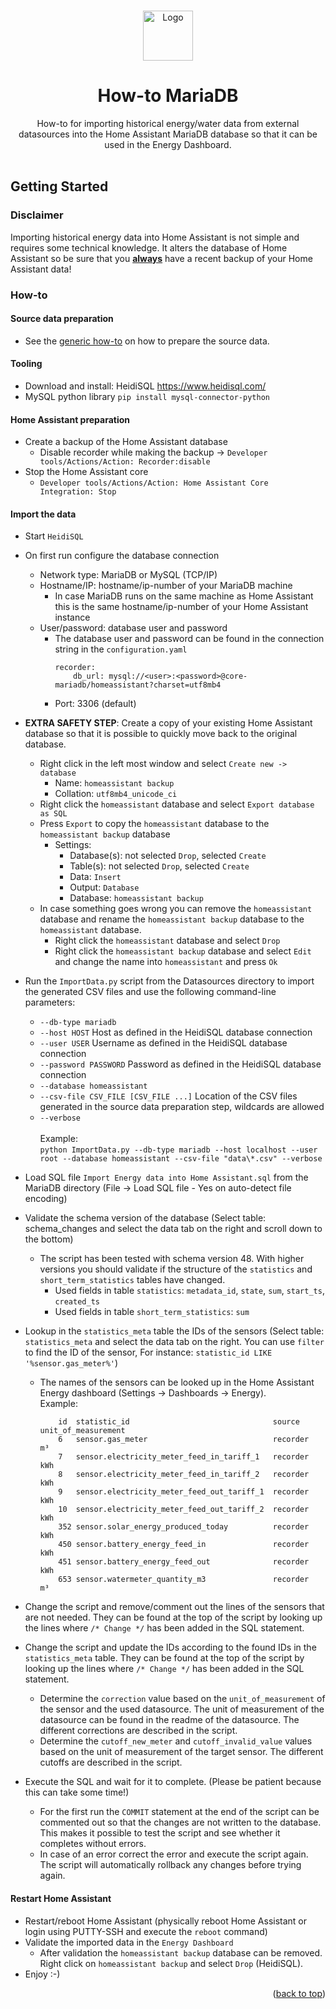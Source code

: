 <!-- Improved compatibility of back to top link: See: https://github.com/othneildrew/Best-README-Template/pull/73 -->
<a name="readme-top"></a>

<!-- PROJECT LOGO -->
<br />
<div align="center">
  <a href="https://github.com/patrickvorgers/Home-Assistant-Import-Energy-Data">
    <img src="https://raw.githubusercontent.com/patrickvorgers/Home-Assistant-Import-Energy-Data/main/Images/Logo.png" alt="Logo" width="80" height="80">
  </a>

<h1 align="center">How-to MariaDB</h1>

  <p align="center">
How-to for importing historical energy/water data from external datasources into the Home Assistant MariaDB database so that it can be used in the Energy Dashboard.
    <br />
    <br />
  </p>
</div>

<!-- GETTING STARTED -->
<a name="getting-started"></a>
## Getting Started

### Disclaimer

Importing historical energy data into Home Assistant is not simple and requires some technical knowledge. It alters the database of Home Assistant so be sure that you <u><b>always</b></u> have a recent backup of your Home Assistant data!

<a name="How-to"></a>
### How-to

#### Source data preparation
- See the [generic how-to](../README.md) on how to prepare the source data.

#### Tooling
- Download and install: HeidiSQL https://www.heidisql.com/
- MySQL python library ```pip install mysql-connector-python```

#### Home Assistant preparation
- Create a backup of the Home Assistant database
  - Disable recorder while making the backup -> ```Developer tools/Actions/Action: Recorder:disable```
- Stop the Home Assistant core
  - ```Developer tools/Actions/Action: Home Assistant Core Integration: Stop```

#### Import the data
- Start ```HeidiSQL```
- On first run configure the database connection
  - Network type: MariaDB or MySQL (TCP/IP)
  - Hostname/IP: hostname/ip-number of your MariaDB machine
    - In case MariaDB runs on the same machine as Home Assistant this is the same hostname/ip-number of your Home Assistant instance
  - User/password: database user and password
    - The database user and password can be found in the connection string in the ```configuration.yaml```
      ```
      recorder:
          db_url: mysql://<user>:<password>@core-mariadb/homeassistant?charset=utf8mb4
      ```
    - Port: 3306 (default)
- <b>EXTRA SAFETY STEP</b>: Create a copy of your existing Home Assistant database so that it is possible to quickly move back to the original database.
  - Right click in the left most window and select ```Create new -> database```
    - Name: ```homeassistant backup```
    - Collation: ```utf8mb4_unicode_ci```
  - Right click the ```homeassistant``` database and select ```Export database as SQL```
  - Press ```Export``` to copy the ```homeassistant``` database to the ```homeassistant backup``` database
    - Settings:
      - Database(s): not selected ```Drop```, selected ```Create```
      - Table(s): not selected ```Drop```, selected ```Create```
      - Data: ```Insert```
      - Output: ```Database```
      - Database: ```homeassistant backup```
  - In case something goes wrong you can remove the ```homeassistant``` database and rename the ```homeassistant backup``` database to the ```homeassistant``` database.
    - Right click the ```homeassistant``` database and select ```Drop```
    - Right click the ```homeassistant backup``` database and select ```Edit``` and change the name into ```homeassistant``` and press ```Ok```
- Run the `ImportData.py` script from the Datasources directory to import the generated CSV files and use the following command-line parameters:
    - `--db-type mariadb`
    - `--host HOST` Host as defined in the HeidiSQL database connection
    - `--user USER` Username as defined in the HeidiSQL database connection
    - `--password PASSWORD` Password as defined in the HeidiSQL database connection
    - `--database homeassistant`
    - `--csv-file CSV_FILE [CSV_FILE ...]` Location of the CSV files generated in the source data preparation step, wildcards are allowed
    - `--verbose`<br><br>
    Example:<br>
```python ImportData.py --db-type mariadb --host localhost --user root --database homeassistant --csv-file "data\*.csv" --verbose```

- Load SQL file ```Import Energy data into Home Assistant.sql``` from the MariaDB directory (File -> Load SQL file - Yes on auto-detect file encoding)
- Validate the schema version of the database (Select table: schema_changes and select the data tab on the right and scroll down to the bottom)
  - The script has been tested with schema version 48. With higher versions you should validate if the structure of the ```statistics``` and ```short_term_statistics``` tables have changed.
    - Used fields in table ```statistics```: ```metadata_id```, ```state```, ```sum```, ```start_ts```, ```created_ts```
    - Used fields in table ```short_term_statistics```: ```sum```
- Lookup in the ```statistics_meta``` table the IDs of the sensors (Select table: ```statistics_meta``` and select the data tab on the right. You can use ```filter``` to find the ID of the sensor, For instance: ```statistic_id LIKE '%sensor.gas_meter%'```)
  - The names of the sensors can be looked up in the Home Assistant Energy dashboard (Settings -> Dashboards -> Energy).
<br>Example:
    ```
        id  statistic_id                                source      unit_of_measurement
        6   sensor.gas_meter                            recorder    m³
        7   sensor.electricity_meter_feed_in_tariff_1   recorder    kWh
        8   sensor.electricity_meter_feed_in_tariff_2   recorder    kWh
        9   sensor.electricity_meter_feed_out_tariff_1  recorder    kWh
        10  sensor.electricity_meter_feed_out_tariff_2  recorder    kWh
        352 sensor.solar_energy_produced_today          recorder    kWh
        450 sensor.battery_energy_feed_in               recorder    kWh
        451 sensor.battery_energy_feed_out              recorder    kWh
        653 sensor.watermeter_quantity_m3               recorder    m³
    ```
- Change the script and remove/comment out the lines of the sensors that are not needed. They can be found at the top of the script by looking up the lines where ```/* Change */``` has been added in the SQL statement.
- Change the script and update the IDs according to the found IDs in the ```statistics_meta``` table.
  They can be found at the top of the script by looking up the lines where ```/* Change */``` has been added in the SQL statement.
  - Determine the ```correction``` value based on the ```unit_of_measurement``` of the sensor and the used datasource. The unit of measurement of the datasource can be found in the readme of the datasource.
    The different corrections are described in the script.
  - Determine the ```cutoff_new_meter``` and ```cutoff_invalid_value``` values based on the unit of measurement of the target sensor. The different cutoffs are described in the script.
- Execute the SQL and wait for it to complete. (Please be patient because this can take some time!)
  - For the first run the ```COMMIT``` statement at the end of the script can be commented out so that the changes are not written to the database.
    This makes it possible to test the script and see whether it completes without errors.
  - In case of an error correct the error and execute the script again. The script will automatically rollback any changes before trying again.

#### Restart Home Assistant
- Restart/reboot Home Assistant (physically reboot Home Assistant or login using PUTTY-SSH and execute the ```reboot``` command)
- Validate the imported data in the ```Energy Dashboard```
  - After validation the ```homeassistant backup``` database can be removed. Right click on ```homeassistant backup``` and select ```Drop``` (HeidiSQL).
- Enjoy :-)

<p align="right">(<a href="#readme-top">back to top</a>)</p>
